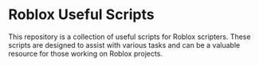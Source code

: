 # Roblox Useful Scripts
This repository is a collection of useful scripts for Roblox scripters. These scripts are designed to assist with various tasks and can be a valuable resource for those working on Roblox projects.
